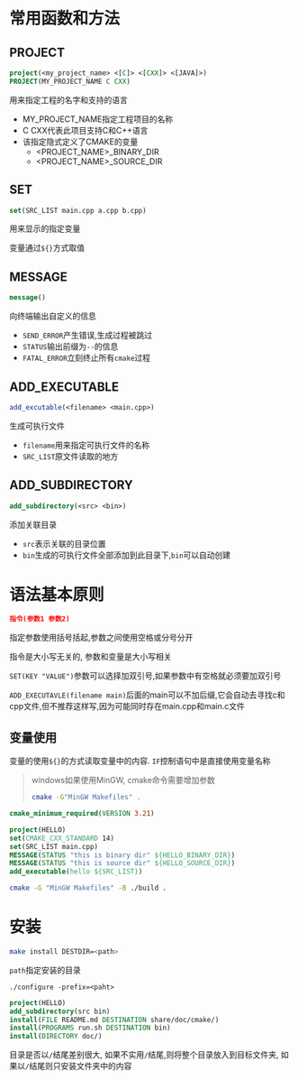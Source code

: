 # 常用函数和方法

## PROJECT

```cmake
project(<my_project_name> <[C]> <[CXX]> <[JAVA]>)
PROJECT(MY_PROJECT_NAME C CXX)
```

用来指定工程的名字和支持的语言

- MY_PROJECT_NAME指定工程项目的名称
- C CXX代表此项目支持C和C++语言
- 该指定隐式定义了CMAKE的变量
  - <PROJECT_NAME>_BINARY_DIR
  - <PROJECT_NAME>_SOURCE_DIR

## SET

```cmake
set(SRC_LIST main.cpp a.cpp b.cpp)
```

用来显示的指定变量

变量通过`${}`方式取值

## MESSAGE

```cmake
message()
```

向终端输出自定义的信息

- `SEND_ERROR`产生错误,生成过程被跳过
- `STATUS`输出前缀为`--`的信息
- `FATAL_ERROR`立刻终止所有`cmake`过程

## ADD_EXECUTABLE

```cmake
add_excutable(<filename> <main.cpp>)
```

生成可执行文件

- `filename`用来指定可执行文件的名称
- `SRC_LIST`原文件读取的地方

## ADD_SUBDIRECTORY

```cmake
add_subdirectory(<src> <bin>)
```

添加关联目录

- `src`表示关联的目录位置
- `bin`生成的可执行文件全部添加到此目录下,`bin`可以自动创建

# 语法基本原则

```cmake
指令(参数1 参数2)
```

指定参数使用括号括起,参数之间使用空格或分号分开

指令是大小写无关的, 参数和变量是大小写相关

`SET(KEY "VALUE")`参数可以选择加双引号,如果参数中有空格就必须要加双引号

`ADD_EXECUTAVLE(filename main)`后面的main可以不加后缀,它会自动去寻找c和cpp文件,但不推荐这样写,因为可能同时存在main.cpp和main.c文件

## 变量使用

变量的使用`${}`的方式读取变量中的内容. `IF`控制语句中是直接使用变量名称

> windows如果使用MinGW, cmake命令需要增加参数
>
> ```sh
> cmake -G"MinGW Makefiles" .
> ```

```cmake
cmake_minimum_required(VERSION 3.21)

project(HELLO)
set(CMAKE_CXX_STANDARD 14)
set(SRC_LIST main.cpp)
MESSAGE(STATUS "this is binary dir" ${HELLO_BINARY_DIR})
MESSAGE(STATUS "this is source dir" ${HELLO_SOURCE_DIR})
add_executable(hello ${SRC_LIST})
```

```sh
cmake -G "MinGW Makefiles" -B ./build .
```

# 安装

```sh
make install DESTDIR=<path>
```

`path`指定安装的目录

`./configure -prefix=<paht>`

```cmake
project(HELLO)
add_subdirectory(src bin)
install(FILE README.md DESTINATION share/doc/cmake/)
install(PROGRAMS run.sh DESTINATION bin)
install(DIRECTORY doc/)
```

目录是否以`/`结尾差别很大, 如果不实用`/`结尾,则将整个目录放入到目标文件夹, 如果以`/`结尾则只安装文件夹中的内容

